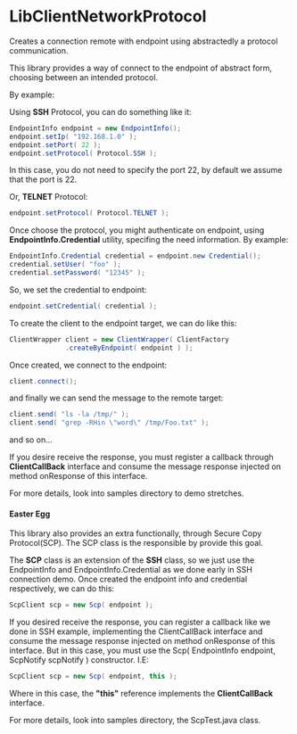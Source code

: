 # LibClientNetworkProtocol
Creates a connection remote with endpoint using abstractedly a protocol communication.

This library provides a way of connect to the endpoint of abstract form, choosing between an
intended protocol.

By example:

Using **SSH** Protocol, you can do something like it:
```java
EndpointInfo endpoint = new EndpointInfo();
endpoint.setIp( "192.168.1.0" );
endpoint.setPort( 22 );
endpoint.setProtocol( Protocol.SSH );
```

In this case, you do not need to specify the port 22, by default we assume that the port is 22.

Or, **TELNET** Protocol:
```java
endpoint.setProtocol( Protocol.TELNET );
```
Once choose the protocol, you might authenticate on endpoint, using **EndpointInfo.Credential** utility,
specifing the need information. By example:
```java
EndpointInfo.Credential credential = endpoint.new Credential();
credential.setUser( "foo" );
credential.setPassword( "12345" );
```
So, we set the credential to endpoint:
```java
endpoint.setCredential( credential );
```
To create the client to the endpoint target, we can do like this:
```java
ClientWrapper client = new ClientWrapper( ClientFactory
              .createByEndpoint( endpoint ) );
```
Once created, we connect to the endpoint:
```java
client.connect();
```
and finally we can send the message to the remote target:
```java
client.send( "ls -la /tmp/" );
client.send( "grep -RHin \"word\" /tmp/Foo.txt" );
```
and so on...

If you desire receive the response, you must register a callback through **ClientCallBack** interface and
consume the message response injected on method onResponse of this interface.

For more details, look into samples directory to demo stretches.

#### Easter Egg

This library also provides an extra functionally, through Secure Copy Protocol(SCP). The SCP class
is the responsible by provide this goal.

The **SCP** class is an extension of the **SSH** class, so we just use the EndpointInfo and EndpointInfo.Credential
as we done early in SSH connection demo. Once created the endpoint info and credential respectively, we can
do this:
```java
ScpClient scp = new Scp( endpoint );
```
If you desired receive the response, you can register a callback like we done in SSH example, implementing the
ClientCallBack interface and consume the message response injected on method onResponse of this interface.
But in this case, you must use the Scp( EndpointInfo endpoint, ScpNotify scpNotify ) constructor. I.E:
```java
ScpClient scp = new Scp( endpoint, this );
```

Where in this case, the **"this"** reference implements the **ClientCallBack** interface.

For more details, look into samples directory, the ScpTest.java class.
